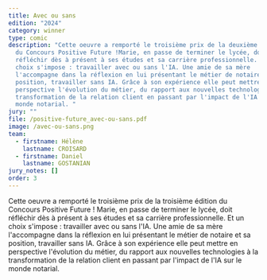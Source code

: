 ```yaml
---
title: Avec ou sans
edition: "2024"
category: winner
type: comic
description: "Cette oeuvre a remporté le troisième prix de la deuxième édition
  du Concours Positive Future !Marie, en passe de terminer le lycée, doit
  réfléchir dès à présent à ses études et sa carrière professionnelle. Et un
  choix s'impose : travailler avec ou sans l'IA. Une amie de sa mère
  l'accompagne dans la réflexion en lui présentant le métier de notaire et sa
  position, travailler sans IA. Grâce à son expérience elle peut mettre en
  perspective l'évolution du métier, du rapport aux nouvelles technologies à la
  transformation de la relation client en passant par l'impact de l'IA sur le
  monde notarial. "
jury: ""
file: /positive-future_avec-ou-sans.pdf
image: /avec-ou-sans.png
team:
  - firstname: Hélène
    lastname: CROISARD
  - firstname: Daniel
    lastname: GOSTANIAN
jury_notes: []
order: 3
---
```

Cette oeuvre a remporté le troisième prix de la troisième édition du Concours Positive Future ! Marie, en passe de terminer le lycée, doit réfléchir dès à présent à ses études et sa carrière professionnelle. Et un choix s'impose : travailler avec ou sans l'IA. Une amie de sa mère l'accompagne dans la réflexion en lui présentant le métier de notaire et sa position, travailler sans IA. Grâce à son <!--more-->expérience elle peut mettre en perspective l'évolution du métier, du rapport aux nouvelles technologies à la transformation de la relation client en passant par l'impact de l'IA sur le monde notarial.
